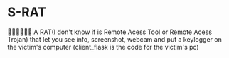 # S-RAT
🥵🥵✌🏽🙌🏽   A RAT(I don't know if is Remote Acess Tool or Remote Acess Trojan) that let you see info, screenshot, webcam and put a keylogger on the victim's computer (client_flask is the code for the victim's pc)
